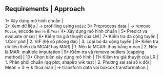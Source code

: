 Requirements						|	Approach
---------------------------------------------------------------------------------------------------------------
1• Xây dựng mô hình chuẩn				|	
2• Xem dữ liệu 						|	-> profilling using `Hmisc`
3• Preprocess data					|	-> remove `Movie`, encode `Genre` & `Year`
4• Xây dựng mô hình chuẩn				|
5• Predict va evaluate (mse)				|
6• Kiểm tra giả thuyết của LM				|
7• Kiểm tra đa cộng tuyến				|
    1.Corr plot						|
    2. VIF (hệ số phóng đại)				|
    3. Loại bỏ đa cộng tuyến				|
8• Kiểm tra dữ liệu thiếu (là MCAR hay MAR)		|
    1. Nếu là MCAR: thay bằng mean			|
    2. Nếu là MAR: multiple imputation			|
9• Kiểm tra và remove outliers [capping method]		|
10• Chọn biến xây dựng mô hình				|
11• Kiểm tra giả thuyết của LR 				|
    1. Phân phối chuẩn (qq plot, shapiro wik test	|
    2. Phương sai sai số k đổi 				|
	Mean = 0 => k thoa man 				|
	=> transform data voi boxcox transformation	|

